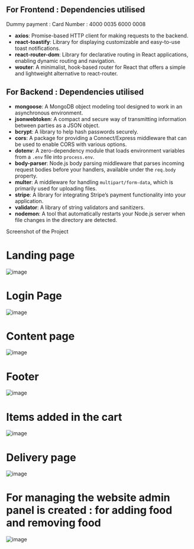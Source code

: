## For Frontend : Dependencies utilised

Dummy payment : Card Number : 4000 0035 6000 0008

- **axios**: Promise-based HTTP client for making requests to the backend.
- **react-toastify**: Library for displaying customizable and easy-to-use toast notifications.
- **react-router-dom**: Library for declarative routing in React applications, enabling dynamic routing and navigation.
- **wouter**: A minimalist, hook-based router for React that offers a simple and lightweight alternative to react-router.

## For Backend : Dependencies utilised

- **mongoose**: A MongoDB object modeling tool designed to work in an asynchronous environment.
- **jsonwebtoken**: A compact and secure way of transmitting information between parties as a JSON object.
- **bcrypt**: A library to help hash passwords securely.
- **cors**: A package for providing a Connect/Express middleware that can be used to enable CORS with various options.
- **dotenv**: A zero-dependency module that loads environment variables from a `.env` file into `process.env`.
- **body-parser**: Node.js body parsing middleware that parses incoming request bodies before your handlers, available under the `req.body` property.
- **multer**: A middleware for handling `multipart/form-data`, which is primarily used for uploading files.
- **stripe**: A library for integrating Stripe’s payment functionality into your application.
- **validator**: A library of string validators and sanitizers.
- **nodemon**: A tool that automatically restarts your Node.js server when file changes in the directory are detected.


Screenshot of the Project

# Landing page
![image](https://github.com/user-attachments/assets/4c752288-0eca-4893-a3b2-cf3833e8afc9)

# Login Page 
![image](https://github.com/user-attachments/assets/247b43af-4725-4b91-81d5-5c24dbf64369)

# Content page
  ![image](https://github.com/user-attachments/assets/112e760a-4e2d-4802-85f4-aeedb23dc19e)


# Footer
  ![image](https://github.com/user-attachments/assets/5ba89ceb-e1fd-4e02-b96d-b3198eda0f93)
  
# Items added in the cart
  ![image](https://github.com/user-attachments/assets/58ca501d-bd15-49b8-ba45-4d9c1b7fa87b)

# Delivery page
  ![image](https://github.com/user-attachments/assets/3e6bf687-9206-40b0-a603-cc66ae72ac89)

# For managing the website admin panel is created : for adding food and removing food
![image](https://github.com/user-attachments/assets/e2909876-5249-4303-af40-38c1f8161a30)


